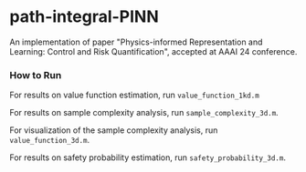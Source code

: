 # path-integral-PINN

An implementation of paper "Physics-informed Representation and Learning: Control and Risk Quantification", accepted at AAAI 24 conference.



### How to Run

For results on value function estimation, run `value_function_1kd.m`

For results on sample complexity analysis, run  `sample_complexity_3d.m`.

For visualization of the sample complexity analysis, run  `value_function_3d.m`.

For results on safety probability estimation, run  `safety_probability_3d.m`.
